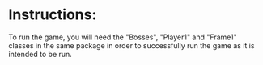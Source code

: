 # Instructions:

To run the game, you will need the "Bosses", "Player1" and "Frame1" classes in the same package in order to successfully run the game as it is intended to be run.

